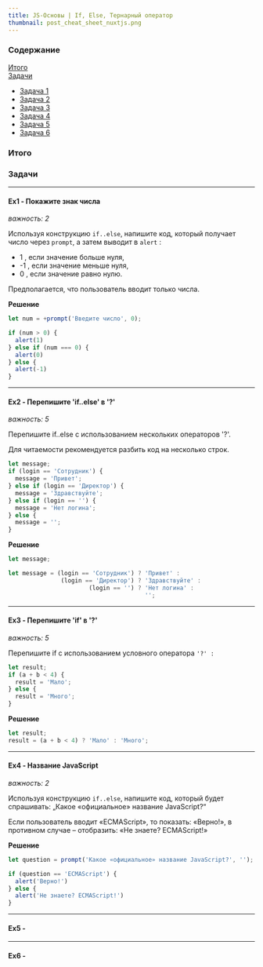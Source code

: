 ```yaml
---
title: JS-Основы | If, Else, Тернарный оператор
thumbnail: post_cheat_sheet_nuxtjs.png
---
```


### Содержание

[Итого](#total)  
[Задачи](#exercise)  
- [Задача 1](#exercise1)  
- [Задача 2](#exercise2)  
- [Задача 3](#exercise3)  
- [Задача 4](#exercise4)  
- [Задача 5](#exercise5)  
- [Задача 6](#exercise6)  


<a name="total"><h3>Итого</h3></a>

<a name="exercise"><h3>Задачи</h3></a>

***
**<a name="exercise1"><h4>Ex1 - Покажите знак числа</h4></a>**
*важность: 2*

Используя конструкцию `if..else`, напишите код, который получает число через `prompt`, а затем выводит в `alert` :
- 1 , если значение больше нуля,
- -1 , если значение меньше нуля,
- 0 , если значение равно нулю.

Предполагается, что пользователь вводит только числа.

**Решение**
```js
let num = +prompt('Введите число', 0);

if (num > 0) {
  alert(1)
} else if (num === 0) {
  alert(0)
} else {
  alert(-1)
}
```

***
<!-- ======================================================================================================= -->

**<a name="exercise2"><h4>Ex2 - Перепишите 'if..else' в '?'</h4></a>**
*важность: 5*

Перепишите if..else с использованием нескольких операторов '?'.

Для читаемости рекомендуется разбить код на несколько строк.

```js
let message;
if (login == 'Сотрудник') {
  message = 'Привет';
} else if (login == 'Директор') {
  message = 'Здравствуйте';
} else if (login == '') {
  message = 'Нет логина';
} else {
  message = '';
}
```
**Решение**
```js
let message;

let message = (login == 'Сотрудник') ? 'Привет' : 
               (login == 'Директор') ? 'Здравствуйте' : 
                       (login == '') ? 'Нет логина' :
                                       '';
```

***
<!-- ======================================================================================================= -->

**<a name="exercise3"><h4>Ex3 - Перепишите 'if' в '?'</h4></a>**
*важность: 5*

Перепишите if с использованием условного оператора `'?' :`

```js
let result;
if (a + b < 4) {
  result = 'Мало';
} else {
  result = 'Много';
}
```

**Решение**
```js
let result;
result = (a + b < 4) ? 'Мало' : 'Много';
```

***
<!-- ======================================================================================================= -->

**<a name="exercise4"><h4>Ex4 - Название JavaScript</h4></a>**
*важность: 2*

Используя конструкцию `if..else`, напишите код, который будет спрашивать: „Какое «официальное» название JavaScript?“

Если пользователь вводит «ECMAScript», то показать: «Верно!», в противном случае – отобразить: «Не знаете? ECMAScript!»

**Решение**

```js
let question = prompt('Какое «официальное» название JavaScript?', '');

if (question == 'ECMAScript') {
  alert('Верно!')
} else {
  alert('Не знаете? ECMAScript!')
}
```

***
<!-- ======================================================================================================= -->

**<a name="exercise5"><h4>Ex5 - </h4></a>**


<!-- ======================================================================================================= -->
***
**<a name="exercise6"><h4>Ex6 - </h4></a>**

